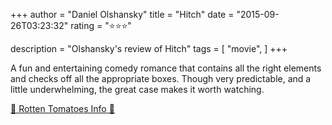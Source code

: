 +++
author = "Daniel Olshansky"
title = "Hitch"
date = "2015-09-26T03:23:32"
rating = "⭐⭐⭐"

description = "Olshansky's review of Hitch"
tags = [
    "movie",
]
+++


A fun and entertaining comedy romance that contains all the right elements and checks off all the appropriate boxes. Though very predictable, and a little underwhelming, the great case makes it worth watching.

[🍅 Rotten Tomatoes Info 🍅](https://www.rottentomatoes.com//m/hitch)
